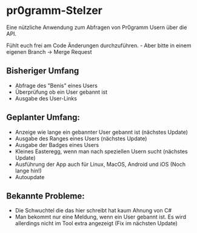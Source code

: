 # pr0gramm-Stelzer

Eine nützliche Anwendung zum Abfragen von Pr0gramm Usern über die API.

Fühlt euch frei am Code Änderungen durchzuführen. - Aber bitte in einem eigenen Branch -> Merge Request

## Bisheriger Umfang
- Abfrage des "Benis" eines Users
- Überprüfung ob ein User gebannt ist
- Ausgabe des User-Links


## Geplanter Umfang:
- Anzeige wie lange ein gebannter User gebannt ist (nächstes Update)
- Ausgabe des Ranges eines Users (nächstes Update)
- Ausgabe der Badges eines Users
- Kleines Easteregg, wenn man nach speziellen Usern sucht (nächstes Update)
- Ausführung der App auch für Linux, MacOS, Android und iOS (Noch lange hin!)
- Autoupdate

## Bekannte Probleme:
- Die Schwuchtel die das hier schreibt hat kaum Ahnung von C#
- Man bekommt nur eine Meldung, wenn ein User gebannt ist. Es wird allerdings nicht im Tool extra angezeigt (Fix im nächsten Update)
